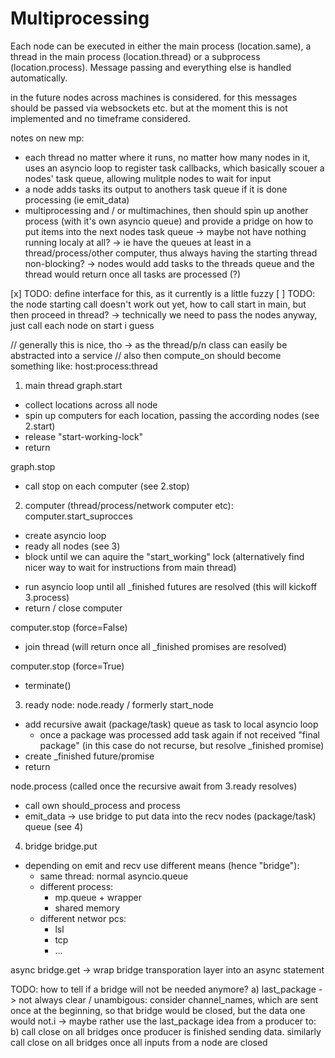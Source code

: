 # Multiprocessing

Each node can be executed in either the main process (location.same), a thread in the main process (location.thread) or a subprocess (location.process). Message passing and everything else is handled automatically. 

in the future nodes across machines is considered. for this messages should be passed via websockets etc. but at the moment this is not implemented and no timeframe considered.



notes on new mp:
- each thread no matter where it runs, no matter how many nodes in it, uses an asyncio loop to register task callbacks, which basically scouer a nodes' task queue, allowing mulitple nodes to wait for input
- a node adds tasks its output to anothers task queue if it is done processing (ie emit_data)
- multiprocessing and / or multimachines, then should spin up another process (with it's own asyncio queue) and provide a pridge on how to put items into the next nodes task queue
-> maybe not have nothing running localy at all? -> ie have the queues at least in a thread/process/other computer, thus always having the starting thread non-blocking?
-> nodes would add tasks to the threads queue and the thread would return once all tasks are processed (?)

[x] TODO: define interface for this, as it currently is a little fuzzy
[ ] TODO: the node starting call doesn't work out yet, how to call start in main, but then proceed in thread? -> technically we need to pass the nodes anyway, just call each node on start i guess

<!-- 1) main thread
- call start on any node
    - collect start nodes in graph 
    - start threads/processes/networking devices across all nodes
    - tell all nodes to ready (formerly start_node) (see 2) II)
    - tell all threads/p/n to spin up their asyncio queues and return once all tasks are done
        -> each node registered a finish future/promise when being started
    - return
- call stop on any node (force=bool)
    - tell all threads to (gracefully) stop their asyncio loops
    - return (once all threads returned)

2) in each thread:
- on start: create asyncio loop
- for each node: 
    - add tasks to loop
    - add finish to loop and register with main
    - recurse once a task is done but no termination signal was send -->

// generally this is nice, tho -> as the thread/p/n class can easily be abstracted into a service 
// also then compute_on should become something like: host:process:thread


1) main thread
graph.start
- collect locations across all node
- spin up computers for each location, passing the according nodes (see 2.start)
- release "start-working-lock"
- return

graph.stop
- call stop on each computer (see 2.stop)

2) computer (thread/process/network computer etc):
computer.start_suprocces
- create asyncio loop
- ready all nodes (see 3)
- block until we can aquire the "start_working" lock (alternatively find nicer way to wait for instructions from main thread)
<!-- TOOD: how can we ensure the order of nodes here? -> we do not have to, all nodes should be ready to receive data and naturaly the producers will start the chain -->
- run asyncio loop until all _finished futures are resolved (this will kickoff 3.process)
- return / close computer

computer.stop (force=False)
- join thread (will return once all _finished promises are resolved)

computer.stop (force=True)
- terminate()

3) ready node:
node.ready / formerly start_node
- add recursive await (package/task) queue as task to local asyncio loop
    - once a package was processed add task again if not received "final package" (in this case do not recurse, but resolve _finished promise)
- create _finished future/promise 
- return

node.process (called once the recursive await from 3.ready resolves)
- call own should_process and process
- emit_data -> use bridge to put data into the recv nodes (package/task) queue (see 4)

4) bridge
bridge.put
- depending on emit and recv use different means (hence "bridge"):
    - same thread: normal asyncio.queue
    - different process: 
        - mp.queue + wrapper
        - shared memory
    - different networ pcs: 
        - lsl
        - tcp
        - ...

async bridge.get
-> wrap bridge transporation layer into an async statement


TODO: how to tell if a bridge will not be needed anymore?
a) last_package -> not always clear / unambigous: consider channel_names, which are sent once at the beginning, so that bridge would be closed, but the data one would not.i
-> maybe rather use the last_package idea from a producer to:
b) call close on all bridges once producer is finished sending data. similarly call close on all bridges once all inputs from a node are closed 